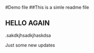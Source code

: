 #Demo file
##This is a simle readme file

## HELLO AGAIN
.sakdkjhsadkjhaskdsa



Just some new updates
